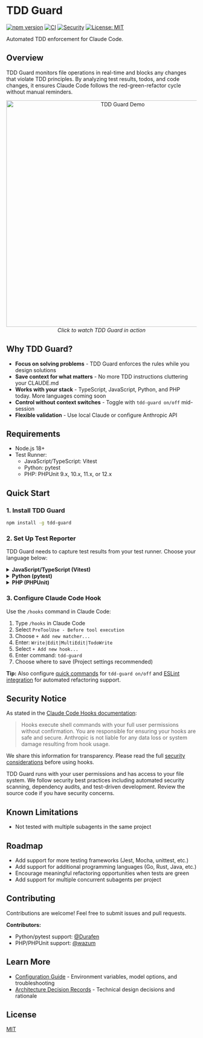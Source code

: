 # TDD Guard

[![npm version](https://badge.fury.io/js/tdd-guard.svg)](https://www.npmjs.com/package/tdd-guard)
[![CI](https://github.com/nizos/tdd-guard/actions/workflows/ci.yml/badge.svg)](https://github.com/nizos/tdd-guard/actions/workflows/ci.yml)
[![Security](https://github.com/nizos/tdd-guard/actions/workflows/security.yml/badge.svg)](https://github.com/nizos/tdd-guard/actions/workflows/security.yml)
[![License: MIT](https://img.shields.io/badge/License-MIT-blue.svg)](LICENSE)

Automated TDD enforcement for Claude Code.

## Overview

TDD Guard monitors file operations in real-time and blocks any changes that violate TDD principles. By analyzing test results, todos, and code changes, it ensures Claude Code follows the red-green-refactor cycle without manual reminders.

<p align="center">
  <a href="https://nizar.se/uploads/videos/tdd-guard-demo.mp4">
    <img src="docs/assets/tdd-guard-demo-screenshot.gif" alt="TDD Guard Demo" width="600">
  </a>
  <br>
  <em>Click to watch TDD Guard in action</em>
</p>

## Why TDD Guard?

- **Focus on solving problems** - TDD Guard enforces the rules while you design solutions
- **Save context for what matters** - No more TDD instructions cluttering your CLAUDE.md
- **Works with your stack** - TypeScript, JavaScript, Python, and PHP today. More languages coming soon
- **Control without context switches** - Toggle with `tdd-guard on/off` mid-session
- **Flexible validation** - Use local Claude or configure Anthropic API

## Requirements

- Node.js 18+
- Test Runner:
  - JavaScript/TypeScript: Vitest
  - Python: pytest
  - PHP: PHPUnit 9.x, 10.x, 11.x, or 12.x

## Quick Start

### 1. Install TDD Guard

```bash
npm install -g tdd-guard
```

### 2. Set Up Test Reporter

TDD Guard needs to capture test results from your test runner. Choose your language below:

<details>
<summary><b>JavaScript/TypeScript (Vitest)</b></summary>

Install the [tdd-guard-vitest](https://www.npmjs.com/package/tdd-guard-vitest) reporter in your project:

```bash
npm install --save-dev tdd-guard-vitest
```

Add to your `vitest.config.ts`:

```typescript
import { defineConfig } from 'vitest/config'
import { VitestReporter } from 'tdd-guard-vitest'

export default defineConfig({
  test: {
    reporters: [
      'default',
      new VitestReporter('/Users/username/projects/my-app'),
    ],
  },
})
```

**Note:** Specify the project root path when your vitest config is not at the project root (e.g., in workspaces or monorepos). This ensures TDD Guard can find the test results. See the [vitest reporter configuration](reporters/vitest/README.md#configuration) for more details.

</details>

<details>
<summary><b>Python (pytest)</b></summary>

Install the [tdd-guard-pytest](https://pypi.org/project/tdd-guard-pytest) reporter:

```bash
pip install tdd-guard-pytest
```

Configure the project root in your `pyproject.toml`:

```toml
[tool.pytest.ini_options]
tdd_guard_project_root = "/Users/username/projects/my-app"
```

**Note:** Specify the project root path when your tests run from a subdirectory or in a monorepo setup. This ensures TDD Guard can find the test results. See the [pytest reporter configuration](reporters/pytest/README.md#configuration) for alternative configuration methods (pytest.ini, setup.cfg).

</details>

<details>
<summary><b>PHP (PHPUnit)</b></summary>

Install the tdd-guard/phpunit reporter in your project:

```bash
composer require --dev tdd-guard/phpunit
```

For PHPUnit 9.x, add to your `phpunit.xml`:

```xml
<listeners>
    <listener class="TddGuard\PHPUnit\TddGuardListener">
        <arguments>
            <string>/Users/username/projects/my-app</string>
        </arguments>
    </listener>
</listeners>
```

For PHPUnit 10.x/11.x/12.x, add to your `phpunit.xml`:

```xml
<extensions>
    <bootstrap class="TddGuard\PHPUnit\TddGuardExtension">
        <parameter name="projectRoot" value="/Users/username/projects/my-app"/>
    </bootstrap>
</extensions>
```

**Note:** Specify the project root path when your phpunit.xml is not at the project root (e.g., in subdirectories or monorepos). This ensures TDD Guard can find the test results. The reporter saves results to `.claude/tdd-guard/data/test.json`.

</details>

### 3. Configure Claude Code Hook

Use the `/hooks` command in Claude Code:

1. Type `/hooks` in Claude Code
2. Select `PreToolUse - Before tool execution`
3. Choose `+ Add new matcher...`
4. Enter: `Write|Edit|MultiEdit|TodoWrite`
5. Select `+ Add new hook...`
6. Enter command: `tdd-guard`
7. Choose where to save (Project settings recommended)

**Tip:** Also configure [quick commands](docs/quick-commands.md) for `tdd-guard on/off` and [ESLint integration](docs/linting.md) for automated refactoring support.

## Security Notice

As stated in the [Claude Code Hooks documentation](https://docs.anthropic.com/en/docs/claude-code/hooks#security-considerations):

> Hooks execute shell commands with your full user permissions without confirmation. You are responsible for ensuring your hooks are safe and secure. Anthropic is not liable for any data loss or system damage resulting from hook usage.

We share this information for transparency. Please read the full [security considerations](https://docs.anthropic.com/en/docs/claude-code/hooks#security-considerations) before using hooks.

TDD Guard runs with your user permissions and has access to your file system. We follow security best practices including automated security scanning, dependency audits, and test-driven development. Review the source code if you have security concerns.

## Known Limitations

- Not tested with multiple subagents in the same project

## Roadmap

- Add support for more testing frameworks (Jest, Mocha, unittest, etc.)
- Add support for additional programming languages (Go, Rust, Java, etc.)
- Encourage meaningful refactoring opportunities when tests are green
- Add support for multiple concurrent subagents per project

## Contributing

Contributions are welcome! Feel free to submit issues and pull requests.

**Contributors:**

- Python/pytest support: [@Durafen](https://github.com/Durafen)
- PHP/PHPUnit support: [@wazum](https://github.com/wazum)

## Learn More

- [Configuration Guide](docs/configuration.md) - Environment variables, model options, and troubleshooting
- [Architecture Decision Records](docs/adr/) - Technical design decisions and rationale

## License

[MIT](LICENSE)
